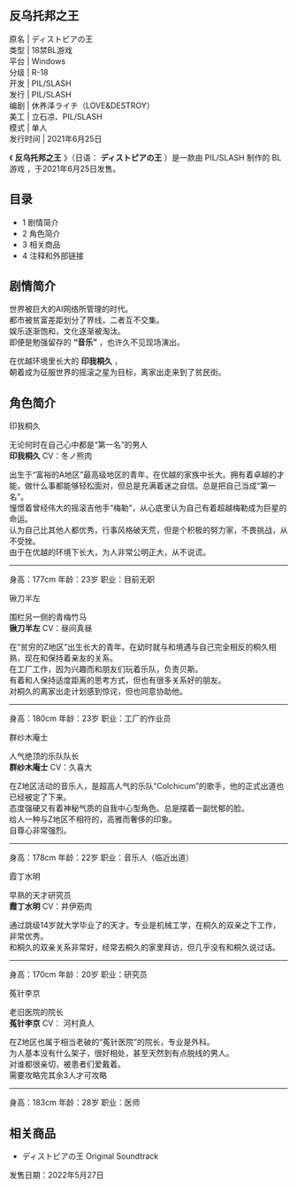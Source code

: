 反乌托邦之王  
---  
原名  |  ディストピアの王   
类型  |  18禁BL游戏   
平台  |  Windows   
分级  |  R-18   
开发  |  PIL/SLASH   
发行  |  PIL/SLASH   
编剧  |  休养泽ライチ（LOVE&DESTROY）   
美工  |  立石凉、PIL/SLASH   
模式  |  单人   
发行时间  |  2021年6月25日   
  
《 **反乌托邦之王** 》（日语：  **ディストピアの王** ）是一款由  PIL/SLASH  制作的  BL游戏  ，于2021年6月25日发售。

##  目录

  * 1  剧情简介 
  * 2  角色简介 
  * 3  相关商品 
  * 4  注释和外部链接 

##  剧情简介

世界被巨大的AI网络所管理的时代。  
都市被贫富差距划分了界线，二者互不交集。  
娱乐逐渐饱和，文化逐渐被淘汰。  
即便是勉强留存的 **“音乐”** ，也许久不见现场演出。  
  
在优越环境里长大的 **印我桐久** ，  
朝着成为征服世界的摇滚之星为目标，离家出走来到了贫民街。

##  角色简介

印我桐久

无论何时在自己心中都是“第一名”的男人  
**印我桐久** CV：冬ノ熊肉

出生于“富裕的A地区”最高级地区的青年，在优越的家族中长大。拥有着卓越的才能，做什么事都能够轻松面对，但总是充满着迷之自信。总是把自己当成“第一名”。  
憧憬着曾经伟大的摇滚吉他手“梅勒”，从心底里认为自己有着超越梅勒成为巨星的命运。  
认为自己比其他人都优秀，行事风格破天荒，但是个积极的努力家，不畏挑战，从不受挫。  
由于在优越的环境下长大，为人非常公明正大，从不说谎。

* * *

身高：177cm 年龄：23岁 职业：目前无职

锹刀半左

围栏另一侧的青梅竹马  
**锹刀半左** CV：昼间真昼

在“贫穷的Z地区”出生长大的青年。在幼时就与和境遇与自己完全相反的桐久相熟，现在和保持着亲友的关系。  
在工厂工作，因为兴趣而和朋友们玩着乐队，负责贝斯。  
有着和人保持适度距离的思考方式，但也有很多关系好的朋友。  
对桐久的离家出走计划感到惊诧，但也同意协助他。

* * *

身高：180cm 年龄：23岁 职业：工厂的作业员

群纱木庵士

人气绝顶的乐队队长  
**群纱木庵士** CV：久喜大

在Z地区活动的音乐人，是超高人气的乐队“Colchicum”的歌手，他的正式出道也已经被定了下来。  
态度强硬又有着神秘气质的自我中心型角色。总是摆着一副忧郁的脸。  
给人一种与Z地区不相符的，高雅而奢侈的印象。  
自尊心非常强烈。

* * *

身高：178cm 年龄：22岁 职业：音乐人（临近出道）

霞丁水明

早熟的天才研究员  
**霞丁水明** CV：井伊筋肉

通过跳级14岁就大学毕业了的天才。专业是机械工学，在桐久的双亲之下工作，非常优秀。  
和桐久的双亲关系非常好，经常去桐久的家里拜访，但几乎没有和桐久说过话。

* * *

身高：170cm 年龄：20岁 职业：研究员

菟针李京

老旧医院的院长  
**菟针李京** CV：  河村真人

在Z地区也属于相当老破的“菟针医院”的院长，专业是外科。  
为人基本没有什么架子，很好相处，甚至天然到有点脱线的男人。  
对谁都很亲切，被患者们爱戴着。  
需要攻略完其余3人才可攻略

* * *

身高：183cm 年龄：28岁 职业：医师

##  相关商品

  * ディストピアの王 Original Soundtrack 

发售日期：2022年5月27日